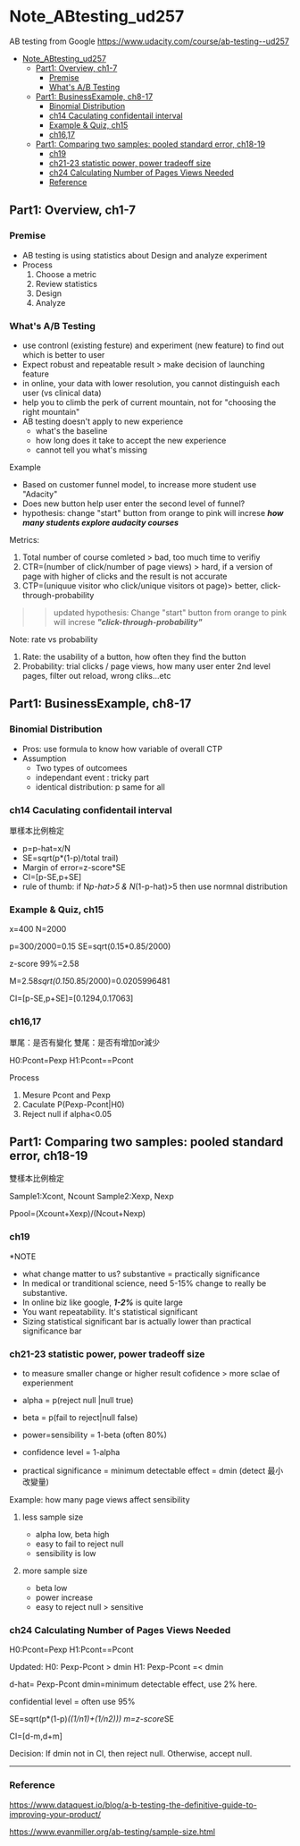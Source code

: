 # Note_ABtesting_ud257

AB testing from Google
https://www.udacity.com/course/ab-testing--ud257


- [Note_ABtesting_ud257](#note_abtesting_ud257)
  - [Part1: Overview, ch1-7](#part1-overview-ch1-7)
    - [Premise](#premise)
    - [What's A/B Testing](#whats-ab-testing)
  - [Part1: BusinessExample, ch8-17](#part1-businessexample-ch8-17)
    - [Binomial Distribution](#binomial-distribution)
    - [ch14 Caculating confidentail interval](#ch14-caculating-confidentail-interval)
    - [Example & Quiz, ch15](#example--quiz-ch15)
    - [ch16,17](#ch1617)
  - [Part1: Comparing two samples: pooled standard error, ch18-19](#part1-comparing-two-samples-pooled-standard-error-ch18-19)
    - [ch19](#ch19)
    - [ch21-23 statistic power, power tradeoff size](#ch21-23-statistic-power-power-tradeoff-size)
    - [ch24 Calculating Number of Pages Views Needed](#ch24-calculating-number-of-pages-views-needed)
    - [Reference](#reference)

## Part1: Overview, ch1-7

### Premise
- AB testing is using statistics about Design and analyze experiment
- Process
    1. Choose a metric
    2. Review statistics
    3. Design
    4. Analyze

### What's A/B Testing
- use contronl (existing festure) and experiment (new feature) to find out which is better to user
- Expect robust and repeatable result > make decision of launching feature
- in online, your data with lower resolution, you cannot distinguish each user (vs clinical data)
- help you to climb the perk of current mountain,  not for  "choosing the right mountain" 
- AB testing doesn't apply to new experience
    - what's the baseline
    - how long does it take to accept the new experience
    - cannot tell you what's missing

Example
- Based on customer funnel model, to increase more student use "Adacity"
- Does new button help user enter the second level of funnel?
- hypothesis: change "start" button from orange to pink will increse ***how many students explore audacity courses***

Metrics:
1. Total number of course comleted > bad, too much time to verifiy
2. CTR=(number of click/number of page views) > hard, if a version of page with higher of clicks and the result is not accurate
3. CTP=(uniquue visitor who click/unique visitors ot page)> better, click-through-probability

>> updated hypothesis: Change "start" button from orange to pink will increse ***"click-through-probability"***

Note: rate vs probability 
1. Rate: the usability of a button, how often they find the button
2. Probability: trial clicks / page views, how many user enter 2nd level pages, filter out reload, wrong cliks...etc


## Part1: BusinessExample, ch8-17

### Binomial Distribution
- Pros: use formula to know how variable of overall CTP
- Assumption
    - Two types of outcomees
    - independant event : tricky part
    - identical distribution: p same for all


### ch14 Caculating confidentail interval
單樣本比例檢定

- p=p-hat=x/N
- SE=sqrt(p*(1-p)/total trail)
- Margin of error=z-score*SE
- CI=[p-SE,p+SE]
- rule of thumb: if N*p-hat>5 & N*(1-p-hat)>5 then use normnal distribution


### Example & Quiz, ch15 

x=400
N=2000

p=300/2000=0.15
SE=sqrt(0.15*0.85/2000)

z-score 99%=2.58

M=2.58*sqrt(0.15*0.85/2000)=0.0205996481

CI=[p-SE,p+SE]=[0.1294,0.17063]

### ch16,17

單尾：是否有變化
雙尾：是否有增加or減少

H0:Pcont=Pexp
H1:Pcont=\=Pcont

Process
1. Mesure Pcont and Pexp
2. Caculate P(Pexp-Pcont|H0)
3. Reject null if alpha<0.05



## Part1: Comparing two samples: pooled standard error, ch18-19 
雙樣本比例檢定 

Sample1:Xcont, Ncount
Sample2:Xexp, Nexp 

Ppool=(Xcount+Xexp)/(Ncout+Nexp)

### ch19

*NOTE
- what change matter to us? substantive = practically significance
- In medical or tranditional science, need 5-15% change to really be substantive. 
- In online biz like google, ***1-2%*** is quite large
- You want repeatability. It's statistical significant
- Sizing statistical significant bar is actually lower than practical significance bar

### ch21-23 statistic power, power tradeoff size
- to measure smaller change or higher result cofidence  > more sclae of experienment

- alpha = p(reject null |null true)
- beta = p(fail to reject|null false)
- power=sensibility = 1-beta (often 80%)
- confidence level = 1-alpha
- practical significance = minimum detectable effect = dmin (detect 最小改變量)

Example: how many page views affect sensibility

1. less sample size
    - alpha low, beta high
    - easy to fail to reject null
    - sensibility is low

2. more sample size
    - beta low
    - power increase
    - easy to reject null > sensitive

### ch24 Calculating Number of Pages Views Needed

H0:Pcont=Pexp
H1:Pcont=\=Pcont

Updated:
H0: Pexp-Pcont > dmin
H1: Pexp-Pcont =< dmin

d-hat= Pexp-Pcont
dmin=minimum detectable effect, use 2% here.

confidential level = often use 95% 

SE=sqrt(p*(1-p)*((1/n1)+(1/n2)))
m=z-score*SE

CI=[d-m,d+m]

Decision: If dmin not in CI, then reject null. Otherwise, accept null.

---
### Reference

https://www.dataquest.io/blog/a-b-testing-the-definitive-guide-to-improving-your-product/

https://www.evanmiller.org/ab-testing/sample-size.html